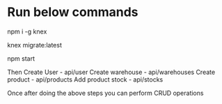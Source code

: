 # Run below commands
npm i -g knex

knex migrate:latest

npm start

Then Create User - api/user
Create warehouse - api/warehouses
Create product - api/products
Add product stock - api/stocks

Once after doing the above steps you can perform CRUD operations
